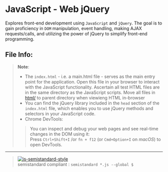 # JavaScript - Web jQuery

Explores front-end development using `JavaScript` and `jQuery`. The goal is to gain proficiency in `DOM` manipulation, event handling, making AJAX requests/calls, and utilizing the power of jQuery to simplify front-end programming.


## File Info:
> **Note**:  
> - The `index.html` - i.e. a main.html file - serves as the main entry point for the application. Open this file in your browser to interact with the JavaScript functionality. Ascertain all test HTML files are in the same directory as the JavaScript scripts. Move all files in [html/](./html/) to parent directory when viewieng HTML in-browser    
> - You can find the jQuery library included in the `head` section of the `index.html` file, which enables you to use jQuery methods and selectors in your JavaScript code.  
> - Chrome DevTools:  
>> You can inspect and debug your web pages and see real-time changes in the DOM using it:  
>> Press `Ctrl+Shift+I` /or `fn + f12` (or `Cmd+Option+I` on *macOS*) to open DevTools.  

---
> [![js-semistandard-style](https://raw.githubusercontent.com/standard/semistandard/master/badge.svg)](https://github.com/standard/semistandard)  
> semistandard compliant : `semistandard *.js --global $`  
